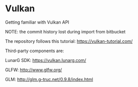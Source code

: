 # Vulkan
Getting familiar with Vulkan API

NOTE: the commit history lost during import from bitbucket

The repository follows this tutorial: 
https://vulkan-tutorial.com/


Third-party components are:

LunarG SDK: https://vulkan.lunarg.com/

GLFW: http://www.glfw.org/

GLM: http://glm.g-truc.net/0.9.8/index.html 
